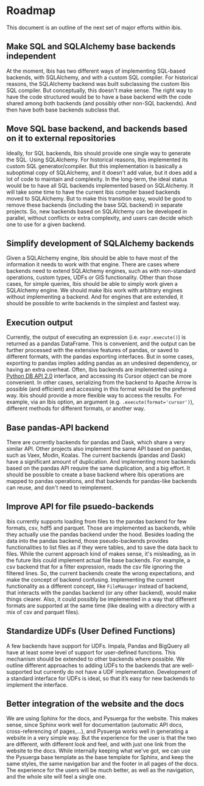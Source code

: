 # Roadmap

This document is an outline of the next set of major efforts within ibis.

## Make SQL and SQLAlchemy base backends independent

At the moment, Ibis has two different ways of implementing SQL-based backends,
with SQLAlchemy, and with a custom SQL compiler. For historical reasons, the
SQLAlchemy backend was built subclassing the custom Ibis SQL compiler. But
conceptually, this doesn't make sense. The right way to have the code structured
would be to have a base backend with the code shared among both backends (and
possibly other non-SQL backends). And then have both base backends subclass that.

## Move SQL base backend, and backends based on it to external repositories

Ideally, for SQL backends, Ibis should provide one single way to generate the
SQL. Using SQLAlchemy. For historical reasons, Ibis implemented its custom
SQL generator/compiler. But this implementation is basically a suboptimal copy
of SQLAlchemy, and it doesn't add value, but it does add a lot of code to
maintain and complexity. In the long-term, the ideal status would be to have
all SQL backends implemented based on SQLAlchemy. It will take some time
to have the current Ibis compiler based backends moved to SQLAlchemy. But to
make this transition easy, would be good to remove these backends (including
the base SQL backend) in separate projects. So, new backends based on SQLAlchemy
can be developed in parallel, without conflicts or extra complexity, and
users can decide which one to use for a given backend.

## Simplify development of SQLAlchemy backends

Given a SQLAlchemy engine, Ibis should be able to have most of the information
it needs to work with that engine. There are cases where backends need to
extend SQLAlchemy engines, such as with non-standard operations, custom types,
UDFs or GIS functionality. Other than those cases, for simple queries, Ibis
should be able to simply work given a SQLAlchemy engine. We should make Ibis
work with arbitrary engines without implementing a backend. And for engines
that are extended, it should be possible to write backends in the simplest and
fastest way.

## Execution output

Currently, the output of executing an expression (i.e. `expr.execute()`) is
returned as a pandas DataFrame. This is convenient, and the output can
be further processed with the extensive features of pandas, or saved to
different formats, with the pandas exporting interfaces. But in some cases,
exporting to pandas implies adding pandas as an undesired dependency, or
having an extra overheat. Often, Ibis backends are implemented using a
[Python DB API 2.0](https://www.python.org/dev/peps/pep-0249/) interface,
and accessing its Cursor object can be more convenient. In other cases,
serializing from the backend to Apache Arrow is possible (and efficient)
and accessing in this format would be the preferred way. Ibis should provide
a more flexible way to access the results. For example, via an Ibis option,
an argument (e.g. `.execute(format='cursor')`), different methods for
different formats, or another way.

## Base pandas-API backend

There are currently backends for pandas and Dask, which share a very similar
API. Other projects also implement the same API based on pandas, such as
Vaex, Modin, Koalas. The current backends (pandas and Dask) have a significant
amount of duplication. And implementing more backends based on the pandas API
require the same duplication, and a big effort. It should be possible to
create a base backend where Ibis operations are mapped to pandas operations,
and that backends for pandas-like backends can reuse, and don't need to
reimplement.

## Improve API for file psuedo-backends

Ibis currently supports loading from files to the pandas backend for few formats,
csv, hdf5 and parquet. Those are implemented as backends, while they actually
use the pandas backend under the hood. Besides loading the data into the pandas
backend, those pseudo-backends provides functionalities to list files as if
they were tables, and to save the data back to files. While the current approach
kind of makes sense, it's misleading, as in the future Ibis could implement
actual file base backends. For example, a csv backend that for a filter
expression, reads the csv file ignoring the filtered lines. So, the current
backends create the wrong expectations, and make the concept of backend
confusing. Implementing the current functionality as a different concept,
like `FileManager` instead of backend, that interacts with the pandas backend
(or any other backend), would make things clearer. Also, it could possibly
be implemented in a way that different formats are supported at the same
time (like dealing with a directory with a mix of csv and parquet files).

## Standardize UDFs (User Defined Functions)

A few backends have support for UDFs. Impala, Pandas and BigQuery all have at
least some level of support for user-defined functions. This mechanism should
be extended to other backends where possible. We outline different approaches
to adding UDFs to the backends that are well-supported but currently do not
have a UDF implementation. Development of a standard interface for UDFs is
ideal, so that it’s easy for new backends to implement the interface.

## Better integration of the website and the docs

We are using Sphinx for the docs, and Pysuerga for the website. This makes
sense, since Sphinx work well for documentation (automatic API docs,
cross-referencing of pages,...), and Pysuerga works well in generating
a website in a very simple way. But the experience for the user is that
the two are different, with different look and feel, and with just one
link from the website to the docs. While internally keeping what we've
got, we can use the Pysuerga base template as the base template for
Sphinx, and keep the same styles, the same navigation bar and the footer
in all pages of the docs. The experience for the users will be much
better, as well as the navigation, and the whole site will feel a single
one.
